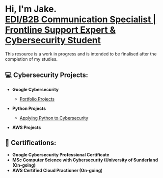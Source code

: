<h1>Hi, I'm Jake. <br/><a href="https://www.linkedin.com/in/jake-wilson-874559265/">EDI/B2B Communication Specialist | Frontline Support Expert & Cybersecurity Student</a></h1>

<p>This resource is a work in progress and is intended to be finalised after the completion of my studies.</p>

<h2>💻 Cybersecurity Projects:</h2>

- <b>Google Cybersecurity</b>
  - [Portfolio Projects](https://github.com/wilbcn/Google-Cybersecurity/tree/main)

- <b>Python Projects</b>
  - [Applying Python to Cybersecurity](https://github.com/wilbcn/Applying-Python-to-Cybersecurity)
 
- <b>AWS Projects</b>


<h2>📄 Certifications:</h2>

- <b>Google Cybersecurity Professional Certificate</b>
- <b>MSc Computer Science with Cybersecurity (University of Sunderland (On-going) </b>
- <b>AWS Certified Cloud Practioner (On-going) </b>


